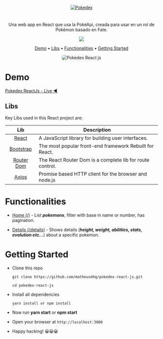 <p  align="center">
<a href="c">
		<img src="/src/assets/img/logo.png"  alt="Pokedex"  title="Pokedex" />
	</a>
</p>

#

<p align="center">
  Una web app en React que usa la PokéApi, creada para usar en un rol de Pokémon basado en Fate.
</p>

<p align="center">
    <a href="https://github.com/matheusmhq/pokedex-react-js/blob/main/LICENSE" alt="license">
        <img src="https://img.shields.io/github/license/matheusmhq/tmdb-react-js?style=plastic" />
    </a>
</p>

<p align="center">
  <a href="#demo">Demo</a> •
  <a href="#libs">Libs</a> •
  <a href="#functionalities">Functionalities</a> •  
  <a href="#getting-started">Getting Started</a> 
</p>

<p align="center">
    <img style="border-radius: 5px" src="src/assets/img/demo.gif" alt="Pokedex React js">
</p>

# Demo

[Pokedex ReactJs - Live ◀️](https://pokedex-up.netlify.app/)

## Libs

Key Libs used in this React project are:

| Lib             | Description   |
| :-------------:|--------------|
| [React](http://facebook.github.io/react/index.html) | A JavaScript library for building user interfaces. |
| [Bootstrap](https://react-bootstrap.github.io/) | The most popular front-end framework Rebuilt for React. |
| [Router Dom](https://reactrouter.com/) | The React Router Dom is a complete lib for route control. |
| [Axios](https://github.com/axios/axios) | Promise based HTTP client for the browser and node.js |

# Functionalities

- [Home (/)](https://pokedex-up.netlify.app/) - List **_pokemons_**, filter with base in name or number, has pagination.

- [Details (/details)](https://pokedex-up.netlify.app/details/bulbasaur) - Shows details (**_height, weight, abilities, stats, evolution etc..._**) about a specific pokemon.



# Getting Started

- Clone this repo

  ```
  git clone https://github.com/matheusmhq/pokedex-react-js.git

  cd pokedex-react-js
  ```

- Install all dependencies

  ```
  yarn install or npm install
  ```

- Now run **yarn start** or **npm start**

- Open your browser at `http://localhost:3000`

- Happy hacking! 😀😀😀
